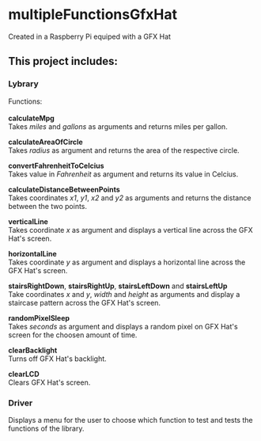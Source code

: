 # multipleFunctionsGfxHat
Created in a Raspberry Pi equiped with a GFX Hat</br>
## This project includes:
### Lybrary
Functions:</br></br>
**calculateMpg**</br>
Takes *miles* and *gallons* as arguments and returns miles per gallon.

**calculateAreaOfCircle**</br>
Takes *radius* as argument and returns the area of the respective circle.

**convertFahrenheitToCelcius**</br>
Takes value in *Fahrenheit* as argument and returns its value in Celcius.

**calculateDistanceBetweenPoints**</br>
Takes coordinates *x1*, *y1*, *x2* and *y2* as arguments and returns the distance between the two points.

**verticalLine**</br>
Takes coordinate *x* as argument and displays a vertical line across the GFX Hat's screen.

**horizontalLine**</br>
Takes coordinate *y* as argument and displays a horizontal line across the GFX Hat's screen.

**stairsRightDown**, **stairsRightUp**, **stairsLeftDown** and **stairsLeftUp**</br>
Take coordinates *x* and *y*, *width* and *height* as arguments and display a staircase pattern across the GFX Hat's screen.

**randomPixelSleep**</br>
Takes *seconds* as argument and displays a random pixel on GFX Hat's screen for the choosen amount of time.

**clearBacklight**</br>
Turns off GFX Hat's backlight.

**clearLCD**</br>
Clears GFX Hat's screen.

### Driver
Displays a menu for the user to choose which function to test and tests the functions of the library.


